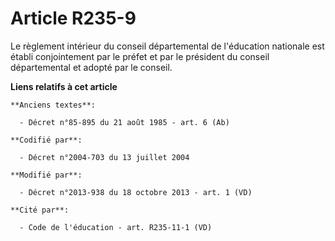 # Article R235-9

Le règlement intérieur du conseil départemental de l'éducation nationale est établi conjointement par le préfet et par le
président du conseil départemental et adopté par le conseil.

**Liens relatifs à cet article**

	**Anciens textes**:

	  - Décret n°85-895 du 21 août 1985 - art. 6 (Ab)

	**Codifié par**:

	  - Décret n°2004-703 du 13 juillet 2004

	**Modifié par**:

	  - Décret n°2013-938 du 18 octobre 2013 - art. 1 (VD)

	**Cité par**:

	  - Code de l'éducation - art. R235-11-1 (VD)
